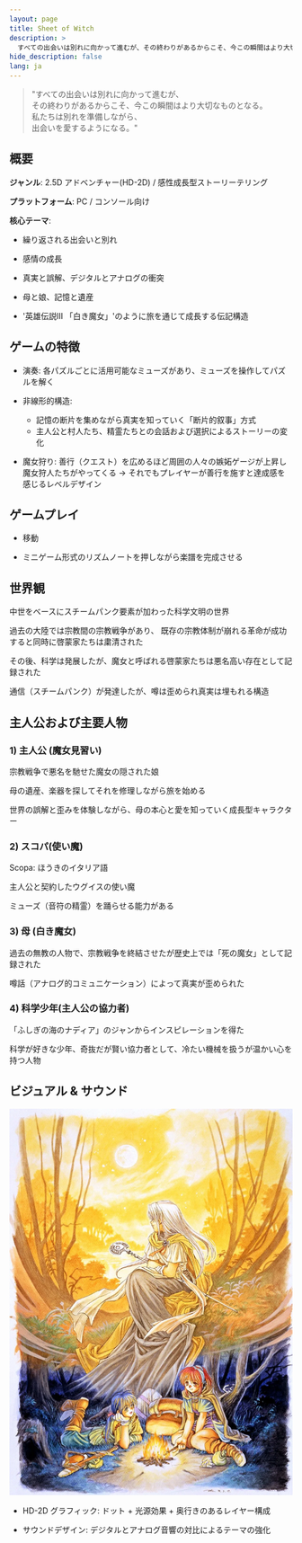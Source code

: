```yaml
---
layout: page
title: Sheet of Witch
description: >
  すべての出会いは別れに向かって進むが、その終わりがあるからこそ、今この瞬間はより大切なものとなる。私たちは別れを準備しながら、出会いを愛するようになる。
hide_description: false
lang: ja
---
```


> "すべての出会いは別れに向かって進むが、  
> その終わりがあるからこそ、今この瞬間はより大切なものとなる。  
> 私たちは別れを準備しながら、  
> 出会いを愛するようになる。"

## 概要

**ジャンル**: 2.5D アドベンチャー(HD-2D) / 感性成長型ストーリーテリング

**プラットフォーム**: PC / コンソール向け

**核心テーマ**:

- 繰り返される出会いと別れ

- 感情の成長

- 真実と誤解、デジタルとアナログの衝突

- 母と娘、記憶と遺産

- '英雄伝説Ⅲ 「白き魔女」'のように旅を通じて成長する伝記構造

## ゲームの特徴

- 演奏: 各パズルごとに活用可能なミューズがあり、ミューズを操作してパズルを解く

- 非線形的構造: 
  - 記憶の断片を集めながら真実を知っていく「断片的叙事」方式
  - 主人公と村人たち、精霊たちとの会話および選択によるストーリーの変化

- 魔女狩り: 善行（クエスト）を広めるほど周囲の人々の嫉妬ゲージが上昇し魔女狩人たちがやってくる 
        → それでもプレイヤーが善行を施すと達成感を感じるレベルデザイン

## ゲームプレイ

- 移動

- ミニゲーム形式のリズムノートを押しながら楽譜を完成させる

## 世界観

中世をベースにスチームパンク要素が加わった科学文明の世界

過去の大陸では宗教間の宗教戦争があり、
既存の宗教体制が崩れる革命が成功すると同時に啓蒙家たちは粛清された

その後、科学は発展したが、魔女と呼ばれる啓蒙家たちは悪名高い存在として記録された

通信（スチームパンク）が発達したが、噂は歪められ真実は埋もれる構造

## 主人公および主要人物

### 1) 主人公 (魔女見習い)

宗教戦争で悪名を馳せた魔女の隠された娘

母の遺産、楽器を探してそれを修理しながら旅を始める

世界の誤解と歪みを体験しながら、母の本心と愛を知っていく成長型キャラクター

### 2) スコパ(使い魔)

Scopa: ほうきのイタリア語

主人公と契約したウグイスの使い魔

ミューズ（音符の精霊）を踊らせる能力がある

### 3) 母 (白き魔女)

過去の無教の人物で、宗教戦争を終結させたが歴史上では「死の魔女」として記録された

噂話（アナログ的コミュニケーション）によって真実が歪められた

### 4) 科学少年(主人公の協力者)

「ふしぎの海のナディア」のジャンからインスピレーションを得た

科学が好きな少年、奇抜だが賢い協力者として、冷たい機械を扱うが温かい心を持つ人物

## ビジュアル & サウンド

![HD-2D グラフィック イメージ](/assets/img/blog/gamedesign/witch.png)

- HD-2D グラフィック: ドット + 光源効果 + 奥行きのあるレイヤー構成

- サウンドデザイン: デジタルとアナログ音響の対比によるテーマの強化